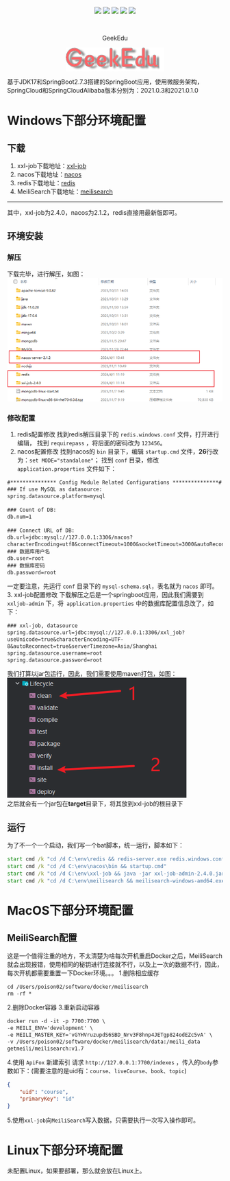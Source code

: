 <p align="center">
  <img src="https://img.shields.io/github/v/release/GeekEdu/geekedu?display_name=tag" />
  <img src="https://img.shields.io/github/stars/GeekEdu/geekedu" />
  <img src="https://img.shields.io/github/forks/GeekEdu/geekedu" />
  <img src="https://img.shields.io/github/issues/GeekEdu/geekedu" />
  <img src="https://img.shields.io/badge/license-Apache%20-yellow.svg" />
</p><br/>
<p align="center">
GeekEdu
</p>
<div style="text-align: center;">
    <img src="./assets/logo.png" alt="logo" style="margin: 0 auto; display: block;">
</div>

基于JDK17和SpringBoot2.7.3搭建的SpringBoot应用，使用微服务架构，SpringCloud和SpringCloudAlibaba版本分别为：2021.0.3和2021.0.1.0

# Windows下部分环境配置
## 下载
1. xxl-job下载地址：[xxl-job](https://github.com/xuxueli/xxl-job)
2. nacos下载地址：[nacos](https://github.com/alibaba/nacos/releases?page=2)
3. redis下载地址：[redis](https://github.com/MicrosoftArchive/redis/releases)
4. MeiliSearch下载地址：[meilisearch](https://github.com/meilisearch/meilisearch-java/releases/tag/v0.11.8)
---
其中，xxl-job为2.4.0，nacos为2.1.2，redis直接用最新版即可。
## 环境安装
### 解压
下载完毕，进行解压，如图：
![环境解压](./assets/zip-env.png)
### 修改配置
1. redis配置修改
找到redis解压目录下的 `redis.windows.conf` 文件，打开进行编辑，
找到 `requirepass` ，将后面的密码改为 `123456`。
2. nacos配置修改
找到nacos的 `bin` 目录下，编辑 `startup.cmd` 文件，**26**行改为：`set MODE="standalone"`；
找到 `conf` 目录，修改 `application.properties` 文件如下：
```properties
#*************** Config Module Related Configurations ***************#
### If use MySQL as datasource:
spring.datasource.platform=mysql

### Count of DB:
db.num=1

### Connect URL of DB:
db.url=jdbc:mysql://127.0.0.1:3306/nacos?characterEncoding=utf8&connectTimeout=1000&socketTimeout=3000&autoReconnect=true&useUnicode=true&useSSL=false&serverTimezone=UTC&allowPublicKeyRetrieval=true
### 数据库用户名
db.user=root
### 数据库密码
db.password=root
```
一定要注意，先运行 `conf` 目录下的 `mysql-schema.sql`，表名就为 `nacos` 即可。
3. xxl-job配置修改
下载解压之后是一个springboot应用，因此我们需要到 `xxljob-admin` 下，将` application.properties`
中的数据库配置信息改了，如下：
```properties
### xxl-job, datasource
spring.datasource.url=jdbc:mysql://127.0.0.1:3306/xxl_job?useUnicode=true&characterEncoding=UTF-8&autoReconnect=true&serverTimezone=Asia/Shanghai
spring.datasource.username=root
spring.datasource.password=root
```
我们打算以jar包运行，因此，我们需要使用maven打包，如图：
![打包](./assets/clean-install.png) <br/>
之后就会有一个jar包在**target**目录下，将其放到xxl-job的根目录下
## 运行
为了不一个一个启动，我们写一个bat脚本，统一运行，脚本如下：
```bat
start cmd /k "cd /d C:\env\redis && redis-server.exe redis.windows.conf"
start cmd /k "cd /d C:\env\nacos\bin && startup.cmd"
start cmd /k "cd /d C:\env\xxl-job && java -jar xxl-job-admin-2.4.0.jar"
start cmd /k "cd /d C:\env\meilisearch && meilisearch-windows-amd64.exe --master-key vGYHVruzupdS6SBD_Nrv3F8hnp4JETgp824odEZc5vA"
```
# MacOS下部分环境配置
## MeiliSearch配置
这是一个值得注重的地方，不太清楚为啥每次开机重启Docker之后，MeiliSearch就会出现报错，使用相同的秘钥进行连接就不行，以及上一次的数据不行，因此，每次开机都需要重置一下Docker环境。。。
1.删除相应缓存
```shell
cd /Users/poison02/software/docker/meilisearch
rm -rf *
```
2.删除Docker容器
3.重新启动容器
```shell
docker run -d -it -p 7700:7700 \
-e MEILI_ENV='development' \
-e MEILI_MASTER_KEY='vGYHVruzupdS6SBD_Nrv3F8hnp4JETgp824odEZc5vA' \
-v /Users/poison02/software/docker/meilisearch/data:/meili_data getmeili/meilisearch:v1.7
```
4.使用 `ApiFox` 新建索引
请求 `http://127.0.0.1:7700/indexes` ，传入的`body`参数如下：(需要注意的是uid有：`course`、`liveCourse`、`book`、`topic`)
```json
{
    "uid": "course",
    "primaryKey": "id"
}
```
5.使用`xxl-job`向`MeiliSearch`写入数据，只需要执行一次写入操作即可。
# Linux下部分环境配置
未配置Linux，如果要部署，那么就会放在Linux上。
